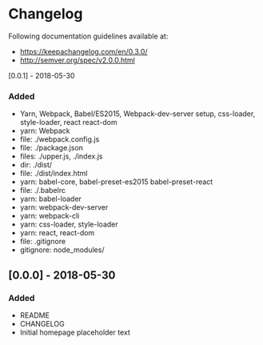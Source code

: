 # Changelog
Following documentation guidelines available at:
* https://keepachangelog.com/en/0.3.0/
* http://semver.org/spec/v2.0.0.html

[0.0.1] - 2018-05-30
### Added
- Yarn, Webpack, Babel/ES2015, Webpack-dev-server setup, css-loader, style-loader, react react-dom
- yarn: Webpack
- file: ./webpack.config.js
- file: ./package.json
- files: ./upper.js, ./index.js
- dir: ./dist/
- file: ./dist/index.html
- yarn: babel-core, babel-preset-es2015 babel-preset-react
- file: ./.babelrc
- yarn: babel-loader
- yarn: webpack-dev-server
- yarn: webpack-cli
- yarn: css-loader, style-loader
- yarn: react, react-dom
- file: .gitignore
- gitignore: node_modules/

## [0.0.0] - 2018-05-30
### Added
- README
- CHANGELOG
- Initial homepage placeholder text
